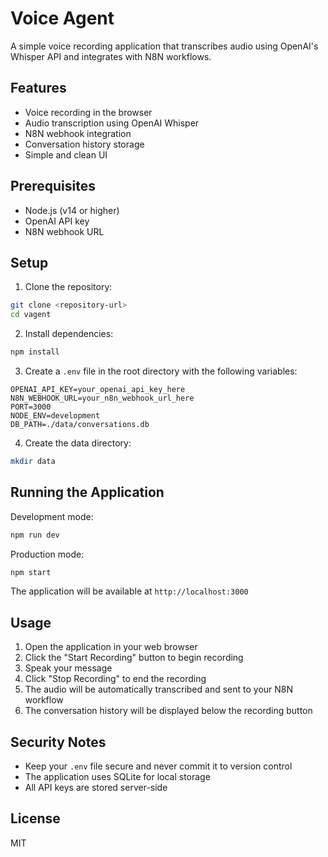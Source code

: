 # Voice Agent

A simple voice recording application that transcribes audio using OpenAI's Whisper API and integrates with N8N workflows.

## Features

- Voice recording in the browser
- Audio transcription using OpenAI Whisper
- N8N webhook integration
- Conversation history storage
- Simple and clean UI

## Prerequisites

- Node.js (v14 or higher)
- OpenAI API key
- N8N webhook URL

## Setup

1. Clone the repository:
```bash
git clone <repository-url>
cd vagent
```

2. Install dependencies:
```bash
npm install
```

3. Create a `.env` file in the root directory with the following variables:
```
OPENAI_API_KEY=your_openai_api_key_here
N8N_WEBHOOK_URL=your_n8n_webhook_url_here
PORT=3000
NODE_ENV=development
DB_PATH=./data/conversations.db
```

4. Create the data directory:
```bash
mkdir data
```

## Running the Application

Development mode:
```bash
npm run dev
```

Production mode:
```bash
npm start
```

The application will be available at `http://localhost:3000`

## Usage

1. Open the application in your web browser
2. Click the "Start Recording" button to begin recording
3. Speak your message
4. Click "Stop Recording" to end the recording
5. The audio will be automatically transcribed and sent to your N8N workflow
6. The conversation history will be displayed below the recording button

## Security Notes

- Keep your `.env` file secure and never commit it to version control
- The application uses SQLite for local storage
- All API keys are stored server-side

## License

MIT
